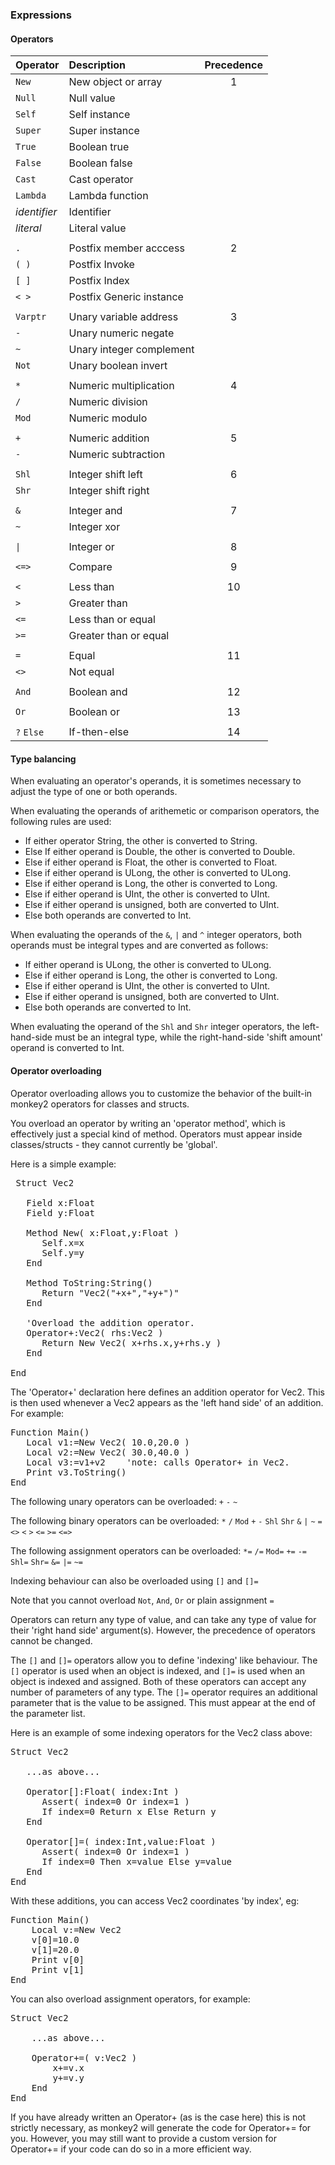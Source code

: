 
### Expressions

#### Operators

| Operator			| Description				| Precedence
|:------------------|:--------------------------|:---------:
| `New`				| New object or array		| 1
| `Null`			| Null value				|
| `Self`			| Self instance				|
| `Super`			| Super instance			|
| `True`			| Boolean true				|
| `False`			| Boolean false				|
| `Cast`			| Cast operator				|
| `Lambda`			| Lambda function			|
| _identifier_		| Identifier				|
| _literal_			| Literal value				|
| | |
| `.`				| Postfix member acccess	| 2
| `( )`				| Postfix Invoke			|
| `[ ]`				| Postfix Index				|
| `< >`				| Postfix Generic instance	|
| | |
| `Varptr`			| Unary variable address	| 3
| `-`				| Unary numeric negate		| 
| `~`				| Unary integer complement 	|
| `Not`				| Unary boolean invert		|
| | |
| `*`				| Numeric multiplication	| 4
| `/`				| Numeric division			|
| `Mod`				| Numeric modulo			|
| | |
| `+`				| Numeric addition			| 5
| `-`				| Numeric subtraction		|
| | |
| `Shl`				| Integer shift left		| 6
| `Shr`				| Integer shift right		|
| | |
| `&`				| Integer and				| 7
| `~`				| Integer xor				|
| | |
| `\|`				| Integer or				| 8
| | |
| `<=>`				| Compare					| 9
| | |
| `<`				| Less than					| 10
| `>`				| Greater than				|
| `<=`				| Less than or equal		|
| `>=`				| Greater than or equal		|
| | |
| `=`				| Equal						| 11
| `<>`				| Not equal					|
| | |
| `And`				| Boolean and				| 12
| | |
| `Or`				| Boolean or				| 13
| | |
| `?` `Else`		| If-then-else				| 14

#### Type balancing

When evaluating an operator's operands, it is sometimes necessary to adjust the type of one or both operands.

When evaluating the operands of arithemetic or comparison operators, the following rules are used:

* If either operator String, the other is converted to String.
* Else If either operand is Double, the other is converted to Double.
* Else if either operand is Float, the other is converted to Float.
* Else if either operand is ULong, the other is converted to ULong.
* Else if either operand is Long, the other is converted to Long.
* Else if either operand is UInt, the other is converted to UInt.
* Else if either operand is unsigned, both are converted to UInt.
* Else both operands are converted to Int.

When evaluating the operands of the `&`, `|` and `^` integer operators, both operands must be integral types and are converted as follows:

* If either operand is ULong, the other is converted to ULong.
* Else if either operand is Long, the other is converted to Long.
* Else if either operand is UInt, the other is converted to UInt.
* Else if either operand is unsigned, both are converted to UInt.
* Else both operands are converted to Int.

When evaluating the operand of the `Shl` and `Shr` integer operators, the left-hand-side must be an integral type, while the right-hand-side 'shift amount' operand is converted to Int.

#### Operator overloading

Operator overloading allows you to customize the behavior of the built-in monkey2 operators for classes and structs.

You overload an operator by writing an 'operator method', which is effectively just a special kind of method. Operators must appear inside classes/structs - they cannot currently be 'global'.

Here is a simple example:
<pre>
 Struct Vec2

   Field x:Float
   Field y:Float

   Method New( x:Float,y:Float )
      Self.x=x
      Self.y=y
   End

   Method ToString:String()
      Return "Vec2("+x+","+y+")"
   End

   'Overload the addition operator.
   Operator+:Vec2( rhs:Vec2 )
      Return New Vec2( x+rhs.x,y+rhs.y )
   End

End
</pre>

The 'Operator+' declaration here defines an addition operator for Vec2. This is then used whenever a Vec2 appears as the 'left hand side' of an addition. For example:
<pre>
Function Main()
   Local v1:=New Vec2( 10.0,20.0 )
   Local v2:=New Vec2( 30.0,40.0 )
   Local v3:=v1+v2    'note: calls Operator+ in Vec2.
   Print v3.ToString()
End
</pre>

The following unary operators can be overloaded: `+` `-` `~`

The following binary operators can be overloaded: `*` `/` `Mod` `+` `-` `Shl` `Shr` `&` `|` `~` `=` `<>` `<` `>` `<=` `>=` `<=>`

The following assignment operators can be overloaded: `*=` `/=` `Mod=` `+=` `-=` `Shl=` `Shr=` `&=` `|=` `~=`

Indexing behaviour can also be overloaded using `[]` and `[]=`

Note that you cannot overload `Not`, `And`, `Or` or plain assignment `=`

Operators can return any type of value, and can take any type of value for their 'right hand side' argument(s). However, the precedence of operators cannot be changed.

The `[]` and `[]=` operators allow you to define 'indexing' like behaviour. The `[]` operator is used when an object is indexed, and `[]=` is used when an object is indexed and assigned. Both of these operators can accept any number of parameters of any type. The `[]=` operator requires an additional parameter that is the value to be assigned. This must appear at the end of the parameter list.

Here is an example of some indexing operators for the Vec2 class above:

<pre>
Struct Vec2

   ...as above...

   Operator[]:Float( index:Int )
      Assert( index=0 Or index=1 )
      If index=0 Return x Else Return y
   End

   Operator[]=( index:Int,value:Float )
      Assert( index=0 Or index=1 )
      If index=0 Then x=value Else y=value
   End
End
</pre>

With these additions, you can access Vec2 coordinates 'by index', eg:
<pre>
Function Main()
	Local v:=New Vec2
	v[0]=10.0
	v[1]=20.0
	Print v[0]
	Print v[1]
End
</pre>

You can also overload assignment operators, for example:
<pre>
Struct Vec2

	...as above...
	
	Operator+=( v:Vec2 )
		x+=v.x
		y+=v.y
	End
End
</pre>

If you have already written an Operator+ (as is the case here) this is not strictly necessary, as monkey2 will generate the code for Operator+= for you. However, you may still want to provide a custom version for Operator+= if your code can do so in a more efficient way.

